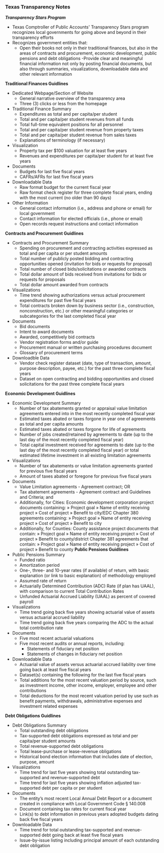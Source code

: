 ### Texas Transparency Notes
***Transparency Stars Program***
- Texas Comptroller of Public Accounts' Transparency Stars program recognizes local governments for going above and beyond in their transparency efforts
- Recognizes government entities that:
  - Open their books not only in their traditional finances, but also in the areas of contracts and procurement, economic development, public pensions and debt obligations
  -Provide clear and meaningful financial information not only by posting financial documents, but also through summaries, visualizations, downloadable data and other relevant information

**Traditional Finances Guidlines**
- Dedicated Webpage/Section of Website
  - General narrative overview of the transparency area
  - Three (3) clicks or less from the homepage
- Traditional Finance Summary
  - Expenditures as total and per capita/per student
  - Total and per capita/per student revenues from all funds
  - Total full-time equivalent positions for all personnel
  - Total and per capita/per student revenue from property taxes
  - Total and per capita/per student revenue from sales taxes
  - Explanations of terminology (if necessary)
- Visualization
  - Property tax per $100 valuation for at least five years
  - Revenues and expenditures per capita/per student for at least five years
- Documents
  - Budgets for last five fiscal years
  - CAFRs/AFRs for last five fiscal years
- Downloadable Data
  - Raw format budget for the current fiscal year
  - Raw format check register for three complete fiscal years, ending with the
most current (no older than 90 days)
- Other Information
  - General contact information (i.e., address and phone or email) for local
government
  - Contact information for elected officials (i.e., phone or email)
  - Open records request instructions and contact information

**Contracts and Procurement Guidlines**
- Contracts and Procurement Summary
  - Spending on procurement and contracting activities expressed as total and per capita or per student amounts
  - Total number of publicly posted bidding and contracting opportunities opened (invitation for bids or requests for proposal)
  - Total number of closed bids/solicitations or awarded contracts
  - Total dollar amount of bids received from invitations for bids or requests for
proposals
  - Total dollar amount awarded from contracts
- Visualizations
  - Time trend showing authorizations versus actual procurement expenditures for
past five fiscal years
  - Total contracts broken down by business sector (i.e., construction, nonconstruction, etc.) or other meaningful categories or subcategories for the last completed fiscal year
- Documents
  - Bid documents
  - Intent to award documents
  - Awarded, competitively bid contracts
  - Vendor registration forms and/or guide
  - Procurement manual or written purchasing procedures document
  - Glossary of procurement terms
- Downloadble Data
  - Vendor check register dataset (date, type of transaction, amount, purpose description, payee, etc.) for the past three complete fiscal years
  - Dataset on open contracting and bidding opportunities and closed solicitations for the past three complete fiscal years

**Economic Development Guidlines**
- Economic Development Summary
  - Number of tax abatements granted or appraisal value limitation agreements entered into in the most recently completed fiscal year
  - Estimated taxes abated or taxes forgone in year one of agreements as total and per capita amounts
  - Estimated taxes abated or taxes forgone for life of agreements
  - Number of jobs created/retained by agreements to date (up to the last day of the most recently completed fiscal year)
  - Total capital investment received for agreements to date (up to the last day of the most recently completed fiscal year) or total estimated lifetime investment in all existing limitation agreements
- Visualizations
  - Number of tax abatements or value limitation agreements granted for previous five fiscal years
  - Amount of taxes abated or foregone for previous five fiscal years
- Documents
  - Value Limitation agreements - Agreement contract; OR
  - Tax abatement agreements - Agreement contract and Guidelines and Criteria; and
  - Additionally, for Cities: Economic development corporation project documents containing:
    » Project goal
    » Name of entity receiving project
    » Cost of project
    » Benefit to city/EDC
  Chapter 380 agreements containing:
    » Project goal
    » Name of entity receiving project
    » Cost of project
    » Benefit to city
  - Additionally, for Counties: County assistance project documents that contain:
    » Project goal
    » Name of entity receiving project
    » Cost of project
    » Benefit to county/district
  Chapter 381 agreements that contain:
    » Project goal
    » Name of entity receiving project
    » Cost of project
    » Benefit to county
**Public Pensions Guidlines**
- Public Pensions Summary
  - Funded ratio
  - Amortization period
  - One-, three- and 10-year rates (if available) of return, with basic explanation (or link to basic explanation) of methodology employed
  - Assumed rate of return
  - Actuarially Determined Contribution (ADC) Rate (if plan has UAAL), with comparison to current Total Contribution Rates
  - Unfunded Actuarial Accrued Liability (UAAL) as percent of covered payroll
- Visualizations
  -  Time trend going back five years showing actuarial value of assets versus actuarial accrued liability
  - Time trend going back five years comparing the ADC to the actual total contribution rate
- Documents
  - Five most recent actuarial valuations
  - Five most recent audits or annual reports, including:
    - Statements of fiduciary net position
    - Statements of changes in fiduciary net position
- Downloadable Data
  - Actuarial value of assets versus actuarial accrued liability over time going back
at least five fiscal years
  - Dataset(s) containing the following for the last five fiscal years
  - Total additions for the most recent valuation period by source, such as investment income, other income, employer, employee and other contributions
  - Total deductions for the most recent valuation period by use such as benefit payments, withdrawals, administrative expenses and investment related expenses
  
**Debt Obligations Guidlines**
- Debt Obligations Summary
  - Total outstanding debt obligations
  - Tax-supported debt obligations expressed as total and per capita/per student amounts
  - Total revenue-supported debt obligations
  - Total lease-purchase or lease-revenue obligations
  - Historical bond election information that includes date of election, purpose, amount
- Visualizations
  - Time trend for last five years showing total outstanding tax-supported and revenue-supported debt
  - Time trend for last five years showing inflation adjusted tax-supported debt per capita or per student
- Documents
  - The entity’s most recent Local Annual Debt Report or a document created in compliance with Local Government Code § 140.008
  - Document containing tax rates for current fiscal year
  - Link(s) to debt information in previous years adopted budgets dating back five fiscal years
- Downloadable Data
  - Time trend for total outstanding tax-supported and revenue-supported debt going back at least five fiscal years
  - Issue-by-issue listing including principal amount of each outstanding debt obligation
